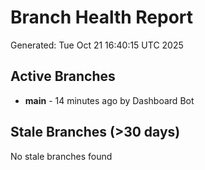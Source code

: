 # Branch Health Report
Generated: Tue Oct 21 16:40:15 UTC 2025

## Active Branches
- **main** - 14 minutes ago by Dashboard Bot

## Stale Branches (>30 days)
No stale branches found
